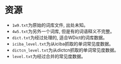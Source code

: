 # 资源

- `1w9.txt`为原始的词库文件, 出处未知。
- `4w5.txt`为另外一个词库, 但是有的词语释义不完整。
- `dict.txt`为经过处理的, 适合WDict的词库数据。
- `iciba_level.txt`为从iciba抓取的单词常见度数据。
- `dictcn_level.txt`为从dictcn抓取的单词常见度数据。
- `level.txt`为经过合并的常见度数据。